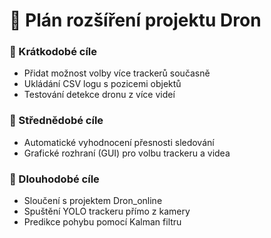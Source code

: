 # 🚀 Plán rozšíření projektu Dron

### 📌 Krátkodobé cíle
- Přidat možnost volby více trackerů současně
- Ukládání CSV logu s pozicemi objektů
- Testování detekce dronu z více videí

### 🧠 Střednědobé cíle
- Automatické vyhodnocení přesnosti sledování
- Grafické rozhraní (GUI) pro volbu trackeru a videa

### 🔭 Dlouhodobé cíle
- Sloučení s projektem Dron_online
- Spuštění YOLO trackeru přímo z kamery
- Predikce pohybu pomocí Kalman filtru
